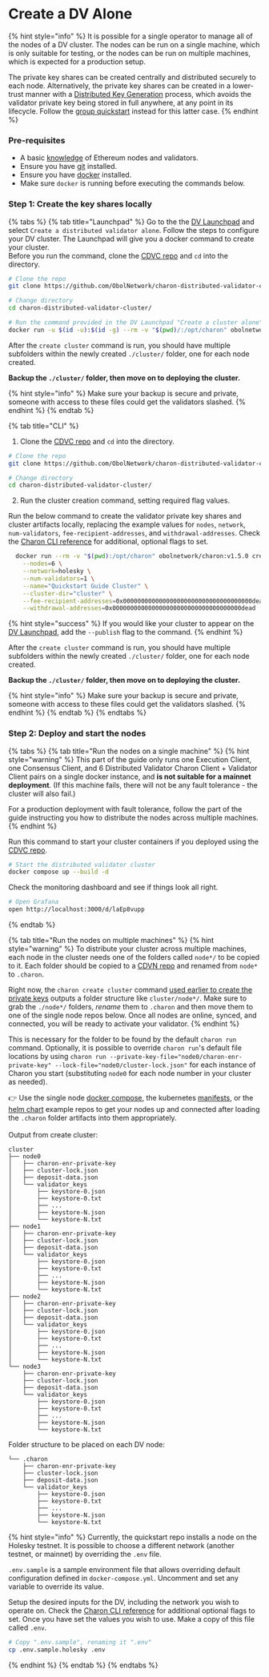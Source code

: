 # Create a DV Alone

{% hint style="info" %}
It is possible for a single operator to manage all of the nodes of a DV cluster. The nodes can be run on a single machine, which is only suitable for testing, or the nodes can be run on multiple machines, which is expected for a production setup.

The private key shares can be created centrally and distributed securely to each node. Alternatively, the private key shares can be created in a lower-trust manner with a [Distributed Key Generation](https://docs.obol.org/learn/intro/key-concepts#distributed-validator-key-generation-ceremony) process, which avoids the validator private key being stored in full anywhere, at any point in its lifecycle. Follow the [group quickstart](https://docs.obol.org/run/start/quickstart_group) instead for this latter case.
{% endhint %}

### Pre-requisites[​](https://docs.obol.org/next/run/start/quickstart_alone#pre-requisites) <a href="#pre-requisites" id="pre-requisites"></a>

* A basic [knowledge](https://docs.ethstaker.cc/ethstaker-knowledge-base/) of Ethereum nodes and validators.
* Ensure you have [git](https://git-scm.com/downloads) installed.
* Ensure you have [docker](https://docs.docker.com/engine/install/) installed.
* Make sure `docker` is running before executing the commands below.

### Step 1: Create the key shares locally <a href="#step-1-create-the-key-shares-locally" id="step-1-create-the-key-shares-locally"></a>

{% tabs %}
{% tab title="Launchpad" %}
Go to the the [DV Launchpad](https://docs.obol.org/docs/dvl/intro#dv-launchpad-links) and select `Create a distributed validator alone`. Follow the steps to configure your DV cluster. The Launchpad will give you a docker command to create your cluster.\
Before you run the command, clone the [CDVC repo](https://github.com/ObolNetwork/charon-distributed-validator-cluster.git) and `cd` into the directory.

```sh
# Clone the repo
git clone https://github.com/ObolNetwork/charon-distributed-validator-cluster.git

# Change directory
cd charon-distributed-validator-cluster/

# Run the command provided in the DV Launchpad "Create a cluster alone" flow
docker run -u $(id -u):$(id -g) --rm -v "$(pwd)/:/opt/charon" obolnetwork/charon:v1.5.0 create cluster --definition-file=...

```

After the `create cluster` command is run, you should have multiple subfolders within the newly created `./cluster/` folder, one for each node created.

**Backup the `./cluster/` folder, then move on to deploying the cluster.**

{% hint style="info" %}
Make sure your backup is secure and private, someone with access to these files could get the validators slashed.
{% endhint %}
{% endtab %}

{% tab title="CLI" %}
1. Clone the [CDVC repo](https://github.com/ObolNetwork/charon-distributed-validator-cluster) and `cd` into the directory.

```sh
# Clone the repo
git clone https://github.com/ObolNetwork/charon-distributed-validator-cluster.git

# Change directory
cd charon-distributed-validator-cluster/
```

2. Run the cluster creation command, setting required flag values.

Run the below command to create the validator private key shares and cluster artifacts locally, replacing the example values for `nodes`, `network`, `num-validators`, `fee-recipient-addresses`, and `withdrawal-addresses`. Check the [Charon CLI reference](https://docs.obol.org/next/learn/charon/charon-cli-reference#create-a-full-cluster-locally) for additional, optional flags to set.

```sh
  docker run --rm -v "$(pwd):/opt/charon" obolnetwork/charon:v1.5.0 create cluster \
    --nodes=6 \
    --network=holesky \
    --num-validators=1 \
    --name="Quickstart Guide Cluster" \
    --cluster-dir="cluster" \
    --fee-recipient-addresses=0x000000000000000000000000000000000000dead \
    --withdrawal-addresses=0x000000000000000000000000000000000000dead
```

{% hint style="success" %}
If you would like your cluster to appear on the [DV Launchpad](https://docs.obol.org/next/learn/intro/launchpad), add the `--publish` flag to the command.
{% endhint %}

After the `create cluster` command is run, you should have multiple subfolders within the newly created `./cluster/` folder, one for each node created.

**Backup the `./cluster/` folder, then move on to deploying the cluster.**

{% hint style="info" %}
Make sure your backup is secure and private, someone with access to these files could get the validators slashed.
{% endhint %}
{% endtab %}
{% endtabs %}

### Step 2: Deploy and start the nodes <a href="#step-1-create-the-key-shares-locally" id="step-1-create-the-key-shares-locally"></a>

{% tabs %}
{% tab title="Run the nodes on a single machine" %}
{% hint style="warning" %}
This part of the guide only runs one Execution Client, one Consensus Client, and 6 Distributed Validator Charon Client + Validator Client pairs on a single docker instance, and **is not suitable for a mainnet deployment**. (If this machine fails, there will not be any fault tolerance - the cluster will also fail.)

For a production deployment with fault tolerance, follow the part of the guide instructing you how to distribute the nodes across multiple machines.
{% endhint %}

Run this command to start your cluster containers if you deployed using the [CDVC repo](https://github.com/ObolNetwork/charon-distributed-validator-cluster).

```sh
# Start the distributed validator cluster
docker compose up --build -d
```

Check the monitoring dashboard and see if things look all right.

```sh
# Open Grafana
open http://localhost:3000/d/laEp8vupp
```
{% endtab %}

{% tab title="Run the nodes on multiple machines" %}
{% hint style="warning" %}
To distribute your cluster across multiple machines, each node in the cluster needs one of the folders called `node*/` to be copied to it. Each folder should be copied to a [CDVN repo](https://github.com/ObolNetwork/charon-distributed-validator-node) and renamed from `node*` to `.charon`.

Right now, the `charon create cluster` command [used earlier to create the private keys](https://docs.obol.org/next/run/start/quickstart_alone#step-1-create-the-key-shares-locally) outputs a folder structure like `cluster/node*/`. Make sure to grab the `./node*/` folders, _rename_ them to `.charon` and then move them to one of the single node repos below. Once all nodes are online, synced, and connected, you will be ready to activate your validator.
{% endhint %}

This is necessary for the folder to be found by the default `charon run` command. Optionally, it is possible to override `charon run`'s default file locations by using `charon run --private-key-file="node0/charon-enr-private-key" --lock-file="node0/cluster-lock.json"` for each instance of Charon you start (substituting `node0` for each node number in your cluster as needed).

👉 Use the single node [docker compose](https://github.com/ObolNetwork/charon-distributed-validator-node), the kubernetes [manifests](https://github.com/ObolNetwork/charon-k8s-distributed-validator-node), or the [helm chart](https://github.com/ObolNetwork/helm-charts) example repos to get your nodes up and connected after loading the `.charon` folder artifacts into them appropriately.\
\
Output from create cluster:

```
cluster
├── node0
│   ├── charon-enr-private-key
│   ├── cluster-lock.json
│   ├── deposit-data.json
│   └── validator_keys
│       ├── keystore-0.json
│       ├── keystore-0.txt
│       ├── ...
│       ├── keystore-N.json
│       └── keystore-N.txt
├── node1
│   ├── charon-enr-private-key
│   ├── cluster-lock.json
│   ├── deposit-data.json
│   └── validator_keys
│       ├── keystore-0.json
│       ├── keystore-0.txt
│       ├── ...
│       ├── keystore-N.json
│       └── keystore-N.txt
├── node2
│   ├── charon-enr-private-key
│   ├── cluster-lock.json
│   ├── deposit-data.json
│   └── validator_keys
│       ├── keystore-0.json
│       ├── keystore-0.txt
│       ├── ...
│       ├── keystore-N.json
│       └── keystore-N.txt
└── node3
    ├── charon-enr-private-key
    ├── cluster-lock.json
    ├── deposit-data.json
    └── validator_keys
        ├── keystore-0.json
        ├── keystore-0.txt
        ├── ...
        ├── keystore-N.json
        └── keystore-N.txt

```

Folder structure to be placed on each DV node:

```
└── .charon
    ├── charon-enr-private-key
    ├── cluster-lock.json
    ├── deposit-data.json
    └── validator_keys
        ├── keystore-0.json
        ├── keystore-0.txt
        ├── ...
        ├── keystore-N.json
        └── keystore-N.txt
```

{% hint style="info" %}
Currently, the quickstart repo installs a node on the Holesky testnet. It is possible to choose a different network (another testnet, or mainnet) by overriding the `.env` file.

`.env.sample` is a sample environment file that allows overriding default configuration defined in `docker-compose.yml`. Uncomment and set any variable to override its value.

Setup the desired inputs for the DV, including the network you wish to operate on. Check the [Charon CLI reference](https://docs.obol.org/next/learn/charon/charon-cli-reference) for additional optional flags to set. Once you have set the values you wish to use. Make a copy of this file called `.env`.

```sh
# Copy ".env.sample", renaming it ".env"
cp .env.sample.holesky .env
```
{% endhint %}
{% endtab %}
{% endtabs %}















